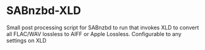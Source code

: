 SABnzbd-XLD
===========

Small post processing script for SABnzbd to run that invokes XLD to convert all FLAC/WAV lossless to AIFF or Apple Lossless. Configurable to any settings on XLD
